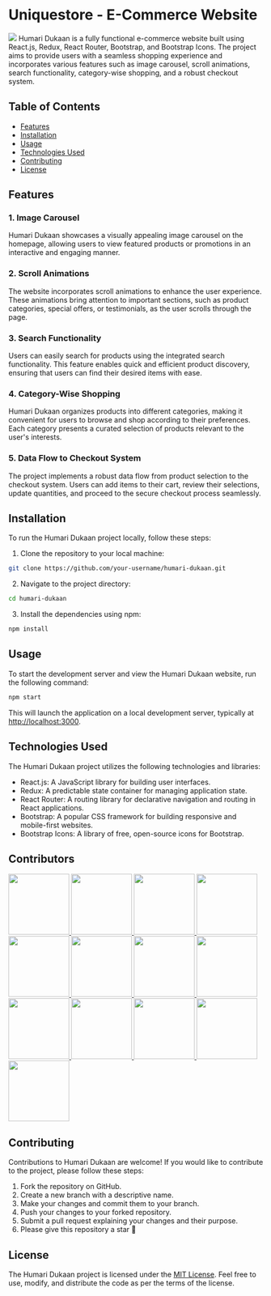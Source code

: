 # Uniquestore - E-Commerce Website

![](demo.gif)
Humari Dukaan is a fully functional e-commerce website built using React.js, Redux, React Router, Bootstrap, and Bootstrap Icons. The project aims to provide users with a seamless shopping experience and incorporates various features such as image carousel, scroll animations, search functionality, category-wise shopping, and a robust checkout system.

## Table of Contents

- [Features](#features)
- [Installation](#installation)
- [Usage](#usage)
- [Technologies Used](#technologies-used)
- [Contributing](#contributing)
- [License](#license)

## Features
 
### 1. Image Carousel

Humari Dukaan showcases a visually appealing image carousel on the homepage, allowing users to view featured products or promotions in an interactive and engaging manner.

### 2. Scroll Animations

The website incorporates scroll animations to enhance the user experience. These animations bring attention to important sections, such as product categories, special offers, or testimonials, as the user scrolls through the page.

### 3. Search Functionality

Users can easily search for products using the integrated search functionality. This feature enables quick and efficient product discovery, ensuring that users can find their desired items with ease.

### 4. Category-Wise Shopping

Humari Dukaan organizes products into different categories, making it convenient for users to browse and shop according to their preferences. Each category presents a curated selection of products relevant to the user's interests.

### 5. Data Flow to Checkout System

The project implements a robust data flow from product selection to the checkout system. Users can add items to their cart, review their selections, update quantities, and proceed to the secure checkout process seamlessly.

## Installation

To run the Humari Dukaan project locally, follow these steps:

1. Clone the repository to your local machine:

```bash
git clone https://github.com/your-username/humari-dukaan.git
```

2. Navigate to the project directory:

```bash
cd humari-dukaan
```

3. Install the dependencies using npm:

```bash
npm install
```

## Usage

To start the development server and view the Humari Dukaan website, run the following command:

```bash
npm start
```

This will launch the application on a local development server, typically at [http://localhost:3000](http://localhost:3000).

## Technologies Used

The Humari Dukaan project utilizes the following technologies and libraries:

- React.js: A JavaScript library for building user interfaces.
- Redux: A predictable state container for managing application state.
- React Router: A routing library for declarative navigation and routing in React applications.
- Bootstrap: A popular CSS framework for building responsive and mobile-first websites.
- Bootstrap Icons: A library of free, open-source icons for Bootstrap.

## Contributors

<a href="https://github.com/arpittyagi102">
  <img src="https://images.weserv.nl/?url=https://avatars.githubusercontent.com/u/94587985?v=4&h=300&w=300&fit=cover&mask=circle&maxage=7d" width="120px"/>
</a>
<a href="https://github.com/Pulkitxm">
  <img src="https://images.weserv.nl/?url=https://avatars.githubusercontent.com/u/65671483?v=4&h=300&w=300&fit=cover&mask=circle&maxage=7d" width="120px"/>
</a>
<a href="https://github.com/Akash1965">
  <img src="https://images.weserv.nl/?url=https://avatars.githubusercontent.com/u/115504480?v=4&h=300&w=300&fit=cover&mask=circle&maxage=7d" width="120px"/>
</a>
<a href="https://github.com/avinashji1302">
  <img src="https://images.weserv.nl/?url=https://avatars.githubusercontent.com/u/91355822?v=4&h=300&w=300&fit=cover&mask=circle&maxage=7d" width="120px"/>
</a>
<a href="https://github.com/roc102">
  <img src="https://images.weserv.nl/?url=https://avatars.githubusercontent.com/u/100594349?v=4&h=300&w=300&fit=cover&mask=circle&maxage=7d" width="120px"/>
</a>
<a href="https://github.com/aasimtaif">
  <img src="https://images.weserv.nl/?url=https://avatars.githubusercontent.com/u/83891519?v=4&h=300&w=300&fit=cover&mask=circle&maxage=7d" width="120px"/>
</a>
<a href="https://github.com/MRodriguez-M">
  <img src="https://images.weserv.nl/?url=https://avatars.githubusercontent.com/u/41445895?v=4&h=300&w=300&fit=cover&mask=circle&maxage=7d" width="120px"/>
</a>
<a href="https://github.com/shm-dsgn">
  <img src="https://images.weserv.nl/?url=https://avatars.githubusercontent.com/u/77527904?v=4&h=300&w=300&fit=cover&mask=circle&maxage=7d" width="120px"/>
</a>
<a href="https://github.com/Silent-Watcher">
  <img src="https://images.weserv.nl/?url=https://avatars.githubusercontent.com/u/91375198?v=4&h=300&w=300&fit=cover&mask=circle&maxage=7d" width="120px"/>
</a>
<a href="https://github.com/sid12701">
  <img src="https://images.weserv.nl/?url=https://avatars.githubusercontent.com/u/78287897?v=4&h=300&w=300&fit=cover&mask=circle&maxage=7d" width="120px"/>
</a>
<a href="https://github.com/sohaibaumer">
  <img src="https://images.weserv.nl/?url=https://avatars.githubusercontent.com/u/120295412?v=4&h=300&w=300&fit=cover&mask=circle&maxage=7d" width="120px"/>
</a>
<a href="https://github.com/VIVEKIITdelhi">
  <img src="https://images.weserv.nl/?url=https://avatars.githubusercontent.com/u/114601400?v=4&h=300&w=300&fit=cover&mask=circle&maxage=7d" width="120px"/>
</a>
<a href="https://github.com/aharonYK">
  <img src="https://images.weserv.nl/?url=https://avatars.githubusercontent.com/u/87654852?v=4&h=300&w=300&fit=cover&mask=circle&maxage=7d" width="120px"/>
</a>

<br class="br"/>

## Contributing

Contributions to Humari Dukaan are welcome! If you would like to contribute to the project, please follow these steps:

1. Fork the repository on GitHub.
2. Create a new branch with a descriptive name.
3. Make your changes and commit them to your branch.
4. Push your changes to your forked repository.
5. Submit a pull request explaining your changes and their purpose.
6. Please give this repository a star 🌟

## License

The Humari Dukaan project is licensed under the [MIT License](LICENSE). Feel free to use, modify, and distribute the code as per the terms of the license.
